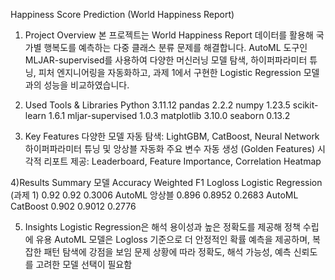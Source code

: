 Happiness Score Prediction (World Happiness Report)

1) Project Overview
본 프로젝트는 World Happiness Report 데이터를 활용해 국가별 행복도를 예측하는 다중 클래스 분류 문제를 해결합니다.
AutoML 도구인 MLJAR-supervised를 사용하여 다양한 머신러닝 모델 탐색, 하이퍼파라미터 튜닝, 피처 엔지니어링을 자동화하고,
과제 1에서 구현한 Logistic Regression 모델과의 성능을 비교하였습니다.

2) Used Tools & Libraries
Python 3.11.12
pandas 2.2.2
numpy 1.23.5
scikit-learn 1.6.1
mljar-supervised 1.0.3
matplotlib 3.10.0
seaborn 0.13.2

3) Key Features
다양한 모델 자동 탐색: LightGBM, CatBoost, Neural Network
하이퍼파라미터 튜닝 및 앙상블 자동화
주요 변수 자동 생성 (Golden Features)
시각적 리포트 제공: Leaderboard, Feature Importance, Correlation Heatmap

4)Results Summary
모델	                        Accuracy	Weighted F1	Logloss
Logistic Regression (과제 1)	0.92	    0.92	      0.3006
AutoML 앙상블	                0.896	    0.8952	    0.2683
AutoML CatBoost	              0.902	    0.9012	    0.2776

5) Insights
Logistic Regression은 해석 용이성과 높은 정확도를 제공해 정책 수립에 유용
AutoML 모델은 Logloss 기준으로 더 안정적인 확률 예측을 제공하며, 복잡한 패턴 탐색에 강점을 보임
문제 상황에 따라 정확도, 해석 가능성, 예측 신뢰도를 고려한 모델 선택이 필요함
